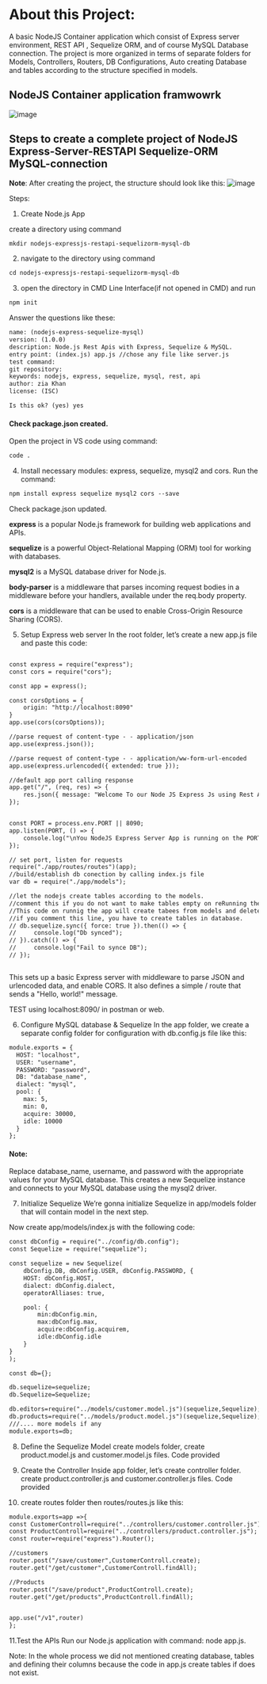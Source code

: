 # About this Project:
A basic NodeJS Container application which consist of Express server environment, REST API , Sequelize ORM, and of course MySQL Database connection. The project is more organized in terms of separate folders for Models, Controllers, Routers, DB Configurations, Auto creating Database and tables according to the structure specified in models. 
## NodeJS Container application framwowrk
![image](https://user-images.githubusercontent.com/77499979/229306201-ed21c710-f1b6-4ec2-bb57-a9e2090ee4e4.png)


## Steps to create a complete project of  NodeJS Express-Server-RESTAPI Sequelize-ORM MySQL-connection

**Note**: After creating the project, the structure should look like this:
![image](https://user-images.githubusercontent.com/77499979/229307563-2645853a-5b18-4ff9-bda9-6aca542944ba.png)


Steps:
1. Create Node.js App

create a directory using command
````diff
mkdir nodejs-expressjs-restapi-sequelizorm-mysql-db
  ````

2. navigate to the directory using command
````diff
cd nodejs-expressjs-restapi-sequelizorm-mysql-db
````
3. open the directory in CMD Line Interface(if not opened in CMD) and run 
````diff
npm init
````

Answer the questions like these:

```diff
name: (nodejs-express-sequelize-mysql) 
version: (1.0.0) 
description: Node.js Rest Apis with Express, Sequelize & MySQL.
entry point: (index.js) app.js //chose any file like server.js
test command: 
git repository: 
keywords: nodejs, express, sequelize, mysql, rest, api
author: zia Khan
license: (ISC)

Is this ok? (yes) yes
````

#### Check package.json created.

Open the project in VS code using command:	
````diff
code . 
````
4. Install necessary modules: express, sequelize, mysql2 and cors.
Run the command:
````diff
npm install express sequelize mysql2 cors --save
````
Check package.json updated.

**express** is a popular Node.js framework for building web applications and APIs.

**sequelize** is a powerful Object-Relational Mapping (ORM) tool for working with databases.

**mysql2** is a MySQL database driver for Node.js.

**body-parser** is a middleware that parses incoming request bodies in a middleware before your handlers, available under the req.body property.

**cors** is a middleware that can be used to enable Cross-Origin Resource Sharing (CORS).

5. Setup Express web server
In the root folder, let’s create a new app.js file and paste this code:

````diff

const express = require("express");
const cors = require("cors");

const app = express();

const corsOptions = {
    origin: "http://localhost:8090"
}
app.use(cors(corsOptions));

//parse request of content-type - - application/json
app.use(express.json());

//parse request of content-type - - application/ww-form-url-encoded
app.use(express.urlencoded({ extended: true }));

//default app port calling response
app.get("/", (req, res) => {
    res.json({ message: "Welcome To our Node JS Express Js using Rest API with Sequelze ORM and MySQL DB Connection" });
});


const PORT = process.env.PORT || 8090;
app.listen(PORT, () => {
    console.log("\nYou NodeJS Express Server App is running on the PORT " + PORT + "\n");
});

// set port, listen for requests
require("./app/routes/routes")(app);
//build/establish db conection by calling index.js file
var db = require("./app/models");

//let the nodejs create tables according to the models. 
//comment this if you do not want to make tables empty on reRunning the APP in CMD.
//This code on runnig the app will create tabees from models and delete all data if exist.
//if you comment this line, you have to create tables in database.
// db.sequelize.sync({ force: true }).then(() => {
//     console.log("Db synced");
// }).catch(() => {
//     console.log("Fail to synce DB");
// });



````

This sets up a basic Express server with middleware to parse JSON and urlencoded data, and enable CORS.
It also defines a simple / route that sends a "Hello, world!" message.

TEST using localhost:8090/ in postman or web.

6. Configure MySQL database & Sequelize
In the app folder, we create a separate config folder for configuration with db.config.js file like this:
````diff
module.exports = {
  HOST: "localhost",
  USER: "username",
  PASSWORD: "password",
  DB: "database_name",
  dialect: "mysql",
  pool: {
    max: 5,
    min: 0,
    acquire: 30000,
    idle: 10000
  }
};
````
#### Note: 
Replace database_name, username, and password with the appropriate values for your MySQL database.
This creates a new Sequelize instance and connects to your MySQL database using the mysql2 driver.

7. Initialize Sequelize
We’re gonna initialize Sequelize in app/models folder that will contain model in the next step.

Now create app/models/index.js with the following code:

````diff
const dbConfig = require("../config/db.config");
const Sequelize = require("sequelize");

const sequelize = new Sequelize(
    dbConfig.DB, dbConfig.USER, dbConfig.PASSWORD, {
    HOST: dbConfig.HOST,
    dialect: dbConfig.dialect,
    operatorAlliases: true,

    pool: {
        min:dbConfig.min,
        max:dbConfig.max,
        acquire:dbConfig.acquirem,
        idle:dbConfig.idle
    }
}
);

const db={};

db.sequelize=sequelize;
db.Sequelize=Sequelize;

db.editors=require("../models/customer.model.js")(sequelize,Sequelize);
db.products=require("../models/product.model.js")(sequelize,Sequelize);
///.... more models if any
module.exports=db;

````

8. Define the Sequelize Model
create models folder, create product.model.js and customer.model.js files. Code provided


 9. Create the Controller
Inside app folder, let’s create controller folder.
create product.controller.js and customer.controller.js files. Code provided

10. create routes folder then routes/routes.js like this:

```diff
module.exports=app =>{
const CustomerControll=require("../controllers/customer.controller.js");
const ProductControll=require("../controllers/product.controller.js");
const router=require("express").Router();

//customers
router.post("/save/customer",CustomerControll.create);
router.get("/get/customer",CustomerControll.findAll);

//Products
router.post("/save/product",ProductControll.create);
router.get("/get/products",ProductControll.findAll);


app.use("/v1",router)
};

````

11.Test the APIs
Run our Node.js application with command: node app.js.


Note: In the whole process we did not mentioned creating database, tables and defining their columns
because the code in app.js create tables if does not exist.




